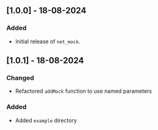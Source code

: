 ## [1.0.0] - 18-08-2024
### Added
- Initial release of `net_mock`.

## [1.0.1] - 18-08-2024
### Changed
- Refactored `addMock` function to use named parameters
### Added
- Added `example` directory